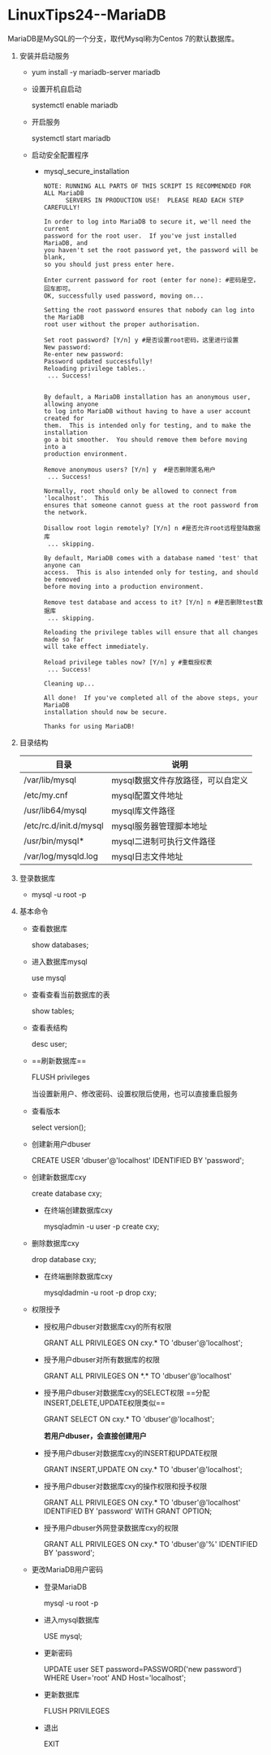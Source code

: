 # LinuxTips24--MariaDB

MariaDB是MySQL的一个分支，取代Mysql称为Centos 7的默认数据库。

1. 安装并启动服务

   + yum install -y mariadb-server mariadb

   + 设置开机自启动

     systemctl enable mariadb

   + 开启服务

     systemctl start mariadb

   + 启动安全配置程序

     + mysql_secure_installation

       ```
       NOTE: RUNNING ALL PARTS OF THIS SCRIPT IS RECOMMENDED FOR ALL MariaDB
             SERVERS IN PRODUCTION USE!  PLEASE READ EACH STEP CAREFULLY!
       
       In order to log into MariaDB to secure it, we'll need the current
       password for the root user.  If you've just installed MariaDB, and
       you haven't set the root password yet, the password will be blank,
       so you should just press enter here.
       
       Enter current password for root (enter for none): #密码是空，回车即可。
       OK, successfully used password, moving on...
       
       Setting the root password ensures that nobody can log into the MariaDB
       root user without the proper authorisation.
       
       Set root password? [Y/n] y #是否设置root密码，这里进行设置
       New password: 
       Re-enter new password: 
       Password updated successfully!
       Reloading privilege tables..
        ... Success!
       
       
       By default, a MariaDB installation has an anonymous user, allowing anyone
       to log into MariaDB without having to have a user account created for
       them.  This is intended only for testing, and to make the installation
       go a bit smoother.  You should remove them before moving into a
       production environment.
       
       Remove anonymous users? [Y/n] y  #是否删除匿名用户
        ... Success!
       
       Normally, root should only be allowed to connect from 'localhost'.  This
       ensures that someone cannot guess at the root password from the network.
       
       Disallow root login remotely? [Y/n] n #是否允许root远程登陆数据库
        ... skipping.
       
       By default, MariaDB comes with a database named 'test' that anyone can
       access.  This is also intended only for testing, and should be removed
       before moving into a production environment.
       
       Remove test database and access to it? [Y/n] n #是否删除test数据库
        ... skipping.
       
       Reloading the privilege tables will ensure that all changes made so far
       will take effect immediately.
       
       Reload privilege tables now? [Y/n] y #重载授权表
        ... Success!
       
       Cleaning up...
       
       All done!  If you've completed all of the above steps, your MariaDB
       installation should now be secure.
       
       Thanks for using MariaDB!
       ```

2. 目录结构

   | 目录                   | 说明                              |
   | ---------------------- | --------------------------------- |
   | /var/lib/mysql         | mysql数据文件存放路径，可以自定义 |
   | /etc/my.cnf            | mysql配置文件地址                 |
   | /usr/lib64/mysql       | mysql库文件路径                   |
   | /etc/rc.d/init.d/mysql | mysql服务器管理脚本地址           |
   | /usr/bin/mysql*        | mysql二进制可执行文件路径         |
   | /var/log/mysqld.log    | mysql日志文件地址                 |

3. 登录数据库

   + mysql -u root -p

4. 基本命令

   + 查看数据库

     show databases;

   + 进入数据库mysql

     use mysql

   + 查看查看当前数据库的表

     show tables;

   + 查看表结构

     desc user;

   + ==刷新数据库==

     FLUSH privileges

     当设置新用户、修改密码、设置权限后使用，也可以直接重启服务

   + 查看版本

     select version();

   + 创建新用户dbuser

     CREATE USER 'dbuser'@'localhost' IDENTIFIED BY 'password';

   + 创建新数据库cxy

     create database cxy;

     + 在终端创建数据库cxy

       mysqladmin -u user -p create cxy;

   + 删除数据库cxy

     drop database cxy;

     + 在终端删除数据库cxy

       mysqldadmin -u root -p drop cxy;

   + 权限授予

     + 授权用户dbuser对数据库cxy的所有权限

       GRANT ALL PRIVILEGES ON cxy.* TO 'dbuser'@'localhost';

     + 授予用户dbuser对所有数据库的权限

       GRANT ALL PRIVILEGES ON *.\* TO 'dbuser'@'localhost' 

     + 授予用户dbuser对数据库cxy的SELECT权限  ==分配INSERT,DELETE,UPDATE权限类似==

       GRANT SELECT ON cxy.* TO 'dbuser'@'localhost';

       **若用户dbuser，会直接创建用户**

     + 授予用户dbuser对数据库cxy的INSERT和UPDATE权限

       GRANT INSERT,UPDATE ON cxy.* TO 'dbuser'@'localhost';

     + 授予用户dbuser对数据库cxy的操作权限和授予权限

       GRANT ALL PRIVILEGES ON cxy.* TO 'dbuser'@'localhost' IDENTIFIED BY 'password' WITH GRANT OPTION;

     + 授予用户dbuser外网登录数据库cxy的权限

       GRANT ALL PRIVILEGES ON cxy.* TO 'dbuser'@'%' IDENTIFIED BY  'password';

   + 更改MariaDB用户密码

     + 登录MariaDB

       mysql -u root -p

     + 进入mysql数据库

       USE mysql;

     + 更新密码

       UPDATE user SET password=PASSWORD('new password') WHERE User='root' AND Host='localhost';

     + 更新数据库

       FLUSH PRIVILEGES

     + 退出

       EXIT

